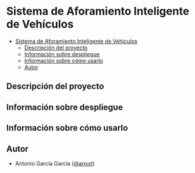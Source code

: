 # Sistema de Aforamiento Inteligente de Vehículos

- [Sistema de Aforamiento Inteligente de Vehículos](#sistema-aforamiento-inteligente-vehiculos)
  - [Descripción del proyecto](#descripcion-proyecto)
  - [Información sobre despliegue](#info-deploy)
  - [Información sobre cómo usarlo](#info-uso)
  - [Autor](#info-autor)

## Descripción del proyecto

[](#descripcion-proyecto)

## Información sobre despliegue

[](#info-deploy)

## Información sobre cómo usarlo

[](#info-uso)

## Autor

- Antonio García García ([@anxxt](https://www.github.com/anxxt))

[](#info-autor)